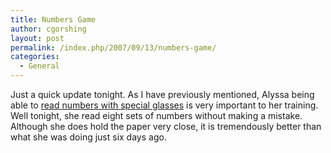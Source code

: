 ```yaml
---
title: Numbers Game
author: cgorshing
layout: post
permalink: /index.php/2007/09/13/numbers-game/
categories:
  - General
---
```

Just a quick update tonight. As I have previously mentioned, Alyssa being able to [read numbers with special glasses][1] is very important to her training. Well tonight, she read eight sets of numbers without making a mistake. Although she does hold the paper very close, it is tremendously better than what she was doing just six days ago.

 [1]: http://alyssa.gorshing.net/blog/?p=13 "A certain exercise is detrimental"